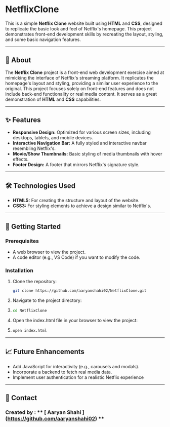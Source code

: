 # NetflixClone

This is a simple **Netflix Clone** website built using **HTML** and **CSS**, designed to replicate the basic look and feel of Netflix's homepage. This project demonstrates front-end development skills by recreating the layout, styling, and some basic navigation features.

---

## 📖 About

The **Netflix Clone** project is a front-end web development exercise aimed at mimicking the interface of Netflix's streaming platform. It replicates the homepage's layout and styling, providing a similar user experience to the original. This project focuses solely on front-end features and does not include back-end functionality or real media content. It serves as a great demonstration of **HTML** and **CSS** capabilities.

---

## ✨ Features

- **Responsive Design:** Optimized for various screen sizes, including desktops, tablets, and mobile devices.
- **Interactive Navigation Bar:** A fully styled and interactive navbar resembling Netflix's.
- **Movie/Show Thumbnails:** Basic styling of media thumbnails with hover effects.
- **Footer Design:** A footer that mirrors Netflix's signature style.

---

## 🛠️ Technologies Used

- **HTML5:** For creating the structure and layout of the website.
- **CSS3:** For styling elements to achieve a design similar to Netflix's.

---

## 🚀 Getting Started

### Prerequisites
- A web browser to view the project.
- A code editor (e.g., VS Code) if you want to modify the code.

### Installation
1. Clone the repository:
   ```bash
   git clone https://github.com/aaryanshahi02/NetflixClone.git

2. Navigate to the project directory:
3. ```bash
   cd NetflixClone

4. Open the index.html file in your browser to view the project:
5. ```bash
   open index.html
   
---

## 📈 Future Enhancements
- Add JavaScript for interactivity (e.g., carousels and modals).
- Incorporate a backend to fetch real media data.
- Implement user authentication for a realistic Netflix experience

---

## 📧 Contact

### Created by : ** [ Aaryan Shahi ]  (https://github.com/aaryanshahi02) **




